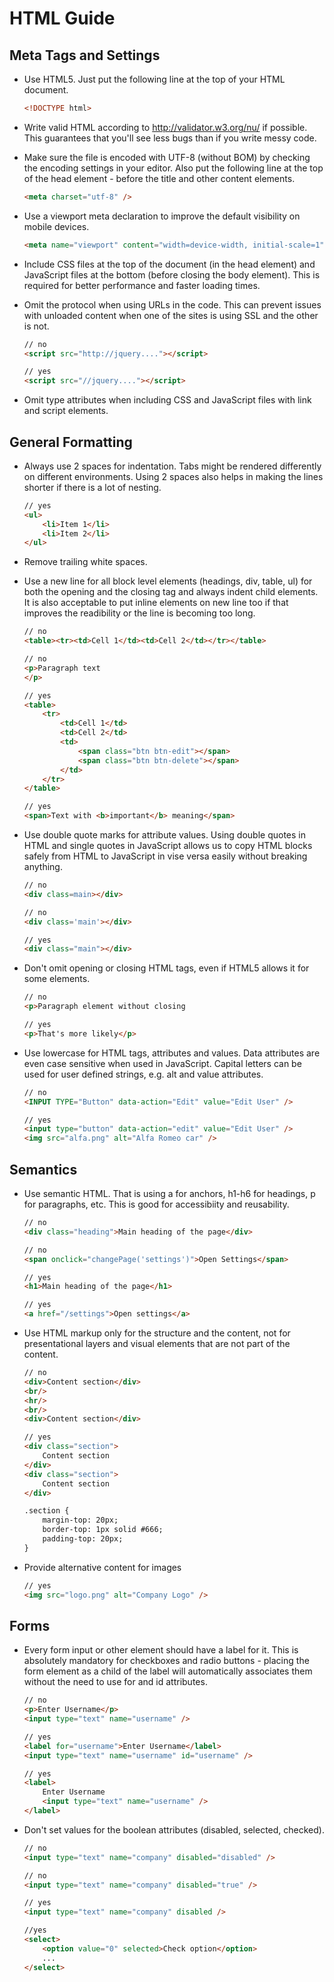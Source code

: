 # HTML Guide

## Meta Tags and Settings

- Use HTML5. Just put the following line at the top of your HTML document.
	```html
	<!DOCTYPE html>
	```

- Write valid HTML according to http://validator.w3.org/nu/ if possible. This guarantees that you'll see less bugs than if you write messy code.

- Make sure the file is encoded with UTF-8 (without BOM) by checking the encoding settings in your editor. Also put the following line at the top of the head element - before the title and other content elements.
	```html
	<meta charset="utf-8" />
	```

- Use a viewport meta declaration to improve the default visibility on mobile devices.
	```html
	<meta name="viewport" content="width=device-width, initial-scale=1">
	```

- Include CSS files at the top of the document (in the head element) and JavaScript files at the bottom (before closing the body element). This is required for better performance and faster loading times.

- Omit the protocol when using URLs in the code. This can prevent issues with unloaded content when one of the sites is using SSL and the other is not.
	```html
	// no
	<script src="http://jquery...."></script>

	// yes
	<script src="//jquery...."></script>
	```

- Omit type attributes when including CSS and JavaScript files with link and script elements.

## General Formatting

- Always use 2 spaces for indentation. Tabs might be rendered differently on different environments. Using 2 spaces also helps in making the lines shorter if there is a lot of nesting.
	```html
	// yes
	<ul>
		<li>Item 1</li>
		<li>Item 2</li>
	</ul>
	```

- Remove trailing white spaces.

- Use a new line for all block level elements (headings, div, table, ul) for both the opening and the closing tag and always indent child elements. It is also acceptable to put inline elements on new line too if that improves the readibility or the line is becoming too long.
	```html
	// no
	<table><tr><td>Cell 1</td><td>Cell 2</td></tr></table>
	
	// no
	<p>Paragraph text
	</p>
	
	// yes
	<table>
		<tr>
			<td>Cell 1</td>
			<td>Cell 2</td>
			<td>
				<span class="btn btn-edit"></span>
				<span class="btn btn-delete"></span>
			</td>
		</tr>
	</table>

	// yes
	<span>Text with <b>important</b> meaning</span>
	```

- Use double quote marks for attribute values. Using double quotes in HTML and single quotes in JavaScript allows us to copy HTML blocks safely from HTML to JavaScript in vise versa easily without breaking anything. 
	```html
	// no
	<div class=main></div>

	// no
	<div class='main'></div>

	// yes
	<div class="main"></div>
	```

- Don't omit opening or closing HTML tags, even if HTML5 allows it for some elements.
	```html
	// no
	<p>Paragraph element without closing

	// yes
	<p>That's more likely</p>
	```

- Use lowercase for HTML tags, attributes and values. Data attributes are even case sensitive when used in JavaScript.
Capital letters can be used for user defined strings, e.g. alt and value attributes.
	```html
	// no
	<INPUT TYPE="Button" data-action="Edit" value="Edit User" />
	
	// yes
	<input type="button" data-action="edit" value="Edit User" />
	<img src="alfa.png" alt="Alfa Romeo car" />
	```

## Semantics

- Use semantic HTML. That is using a for anchors, h1-h6 for headings, p for paragraphs, etc. This is good for accessibiity and reusability.
	```html
	// no
	<div class="heading">Main heading of the page</div>

	// no
	<span onclick="changePage('settings')">Open Settings</span>

	// yes
	<h1>Main heading of the page</h1>

	// yes
	<a href="/settings">Open settings</a>
	```

- Use HTML markup only for the structure and the content, not for presentational layers and visual elements that are not part of the content.
	```html
	// no
	<div>Content section</div>
	<br/>
	<hr/>
	<br/>
	<div>Content section</div>

	// yes
	<div class="section">
		Content section
	</div>
	<div class="section">
		Content section
	</div>

	.section {
		margin-top: 20px;
		border-top: 1px solid #666;
		padding-top: 20px;
	}
	```

- Provide alternative content for images
	```html
	// yes
	<img src="logo.png" alt="Company Logo" />
	```

## Forms

- Every form input or other element should have a label for it. This is absolutely mandatory for checkboxes and radio buttons - placing the form element as a child of the label will automatically associates them without the need to use for and id attributes.
	```html
	// no
	<p>Enter Username</p>
	<input type="text" name="username" />

	// yes
	<label for="username">Enter Username</label>
	<input type="text" name="username" id="username" />

	// yes
	<label>
		Enter Username
		<input type="text" name="username" />
	</label>
	```

- Don't set values for the boolean attributes (disabled, selected, checked).
	```html
	// no
	<input type="text" name="company" disabled="disabled" />

	// no
	<input type="text" name="company" disabled="true" />

	// yes
	<input type="text" name="company" disabled />

	//yes
	<select>
		<option value="0" selected>Check option</option>
		...
	</select>
	```